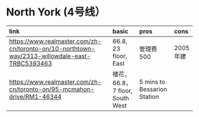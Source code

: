 # North York (4号线）


| link  | basic  | pros  | cons  |
|:---|:---|:---|:---|
|https://www.realmaster.com/zh-cn/toronto-on/10-northtown-way/2313-willowdale-east-TRBC5393463   | 66.8, 23 floor, East  |  管理费500 | 2005年建  |  
| https://www.realmaster.com/zh-cn/toronto-on/95-mcmahon-drive/RM1-46344  | 楼花，66.8，7 floor, South West  |  5 mins to Bessarion Station |   | 

